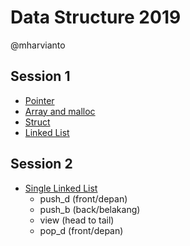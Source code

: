 # Data Structure 2019
@mharvianto

## Session 1
* [Pointer](./Session01/Untitled1.cpp)
* [Array and malloc](./Session01/Untitled2.cpp)
* [Struct](./Session01/Untitled3.cpp)
* [Linked List](./Session01/Untitled4.cpp)

## Session 2
* [Single Linked List](./Session02/SingleLinkedList.cpp)
	* push_d (front/depan)
	* push_b (back/belakang)
	* view (head to tail)
	* pop_d (front/depan)
